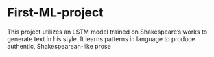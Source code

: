 # First-ML-project
This project utilizes an LSTM model trained on Shakespeare’s works to generate text in his style. It learns patterns in language to produce authentic, Shakespearean-like prose

